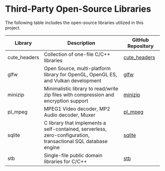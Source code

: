 # Third-Party Open-Source Libraries

The following table includes the open-source libraries utilized in this project.

| Library      | Description                                           | GitHub Repository |
|--------------|-------------------------------------------------------|----------------------------------------------------|
| cute_headers | Collection of one-file C/C++ libraries                | [cute_headers](https://github.com/RandyGaul/cute_headers) |
| glfw         | Open Source, multi-platform library for OpenGL, OpenGL ES, and Vulkan development | [glfw](https://github.com/glfw/glfw) |
| minizip      | Minimalistic library to read/write zip files with compression and encryption support | [minizip](https://github.com/madler/zlib/tree/develop/contrib/minizip) |
| pl_mpeg      | MPEG1 Video decoder, MP2 Audio decoder, Muxer         | [pl_mpeg](https://github.com/phoboslab/pl_mpeg) |
| sqlite       | C library that implements a self-contained, serverless, zero-configuration, transactional SQL database engine | [sqlite](https://github.com/sqlite/sqlite) |
| stb          | Single-file public domain libraries for C/C++         | [stb](https://github.com/nothings/stb) |
